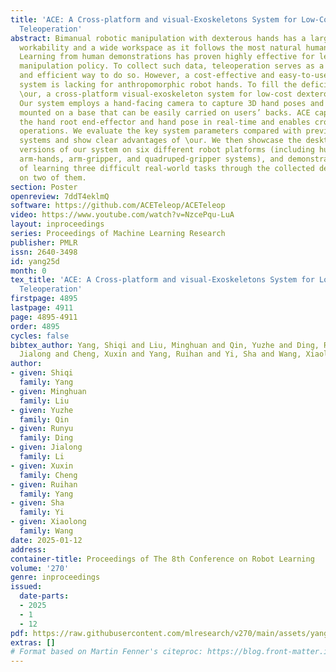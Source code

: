 ```yaml
---
title: 'ACE: A Cross-platform and visual-Exoskeletons System for Low-Cost Dexterous
  Teleoperation'
abstract: Bimanual robotic manipulation with dexterous hands has a large potential
  workability and a wide workspace as it follows the most natural human workflow.
  Learning from human demonstrations has proven highly effective for learning a dexterous
  manipulation policy. To collect such data, teleoperation serves as a straightforward
  and efficient way to do so. However, a cost-effective and easy-to-use teleoperation
  system is lacking for anthropomorphic robot hands. To fill the deficiency, we developed
  \our, a cross-platform visual-exoskeleton system for low-cost dexterous teleoperation.
  Our system employs a hand-facing camera to capture 3D hand poses and an exoskeleton
  mounted on a base that can be easily carried on users’ backs. ACE captures both
  the hand root end-effector and hand pose in real-time and enables cross-platform
  operations. We evaluate the key system parameters compared with previous teleoperation
  systems and show clear advantages of \our. We then showcase the desktop and mobile
  versions of our system on six different robot platforms (including humanoid-hands,
  arm-hands, arm-gripper, and quadruped-gripper systems), and demonstrate the effectiveness
  of learning three difficult real-world tasks through the collected demonstration
  on two of them.
section: Poster
openreview: 7ddT4eklmQ
software: https://github.com/ACETeleop/ACETeleop
video: https://www.youtube.com/watch?v=NzcePqu-LuA
layout: inproceedings
series: Proceedings of Machine Learning Research
publisher: PMLR
issn: 2640-3498
id: yang25d
month: 0
tex_title: 'ACE: A Cross-platform and visual-Exoskeletons System for Low-Cost Dexterous
  Teleoperation'
firstpage: 4895
lastpage: 4911
page: 4895-4911
order: 4895
cycles: false
bibtex_author: Yang, Shiqi and Liu, Minghuan and Qin, Yuzhe and Ding, Runyu and Li,
  Jialong and Cheng, Xuxin and Yang, Ruihan and Yi, Sha and Wang, Xiaolong
author:
- given: Shiqi
  family: Yang
- given: Minghuan
  family: Liu
- given: Yuzhe
  family: Qin
- given: Runyu
  family: Ding
- given: Jialong
  family: Li
- given: Xuxin
  family: Cheng
- given: Ruihan
  family: Yang
- given: Sha
  family: Yi
- given: Xiaolong
  family: Wang
date: 2025-01-12
address:
container-title: Proceedings of The 8th Conference on Robot Learning
volume: '270'
genre: inproceedings
issued:
  date-parts:
  - 2025
  - 1
  - 12
pdf: https://raw.githubusercontent.com/mlresearch/v270/main/assets/yang25d/yang25d.pdf
extras: []
# Format based on Martin Fenner's citeproc: https://blog.front-matter.io/posts/citeproc-yaml-for-bibliographies/
---
```

